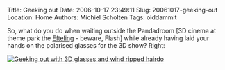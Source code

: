 Title: Geeking out
Date: 2006-10-17 23:49:11
Slug: 20061017-geeking-out
Location: Home
Authors: Michiel Scholten
Tags: olddammit

<p>So, what do you do when waiting outside the Pandadroom [3D cinema at theme park the <a href="http://www.efteling.nl/">Efteling</a> - beware, Flash] while already having laid your hands on the polarised glasses for the 3D show? Right:</p>

<div class="content-image"><div><a href="http://aquariusoft.org/~mbscholt/images/content/20061016_geeky_3d_glasses.jpg"><img src="http://aquariusoft.org/~mbscholt/images/content/20061016_geeky_3d_glasses_small.png" alt="Geeking out with 3D glasses and wind ripped hairdo" title="Geeking out with 3D glasses and wind ripped hairdo" /></a></div></div>
<br style="clear: both;" />